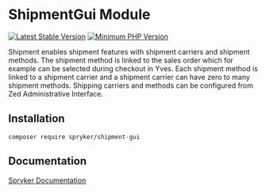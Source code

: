 # ShipmentGui Module
[![Latest Stable Version](https://poser.pugx.org/spryker/shipment-gui/v/stable.svg)](https://packagist.org/packages/spryker/shipment-gui)
[![Minimum PHP Version](https://img.shields.io/badge/php-%3E%3D%207.4-8892BF.svg)](https://php.net/)

Shipment enables shipment features with shipment carriers and shipment methods. The shipment method is linked to the sales order which for example can be selected during checkout in Yves. Each shipment method is linked to a shipment carrier and a shipment carrier can have zero to many shipment methods. Shipping carriers and methods can be configured from Zed Administrative Interface.

## Installation

```
composer require spryker/shipment-gui
```

## Documentation

[Spryker Documentation](https://docs.spryker.com)

